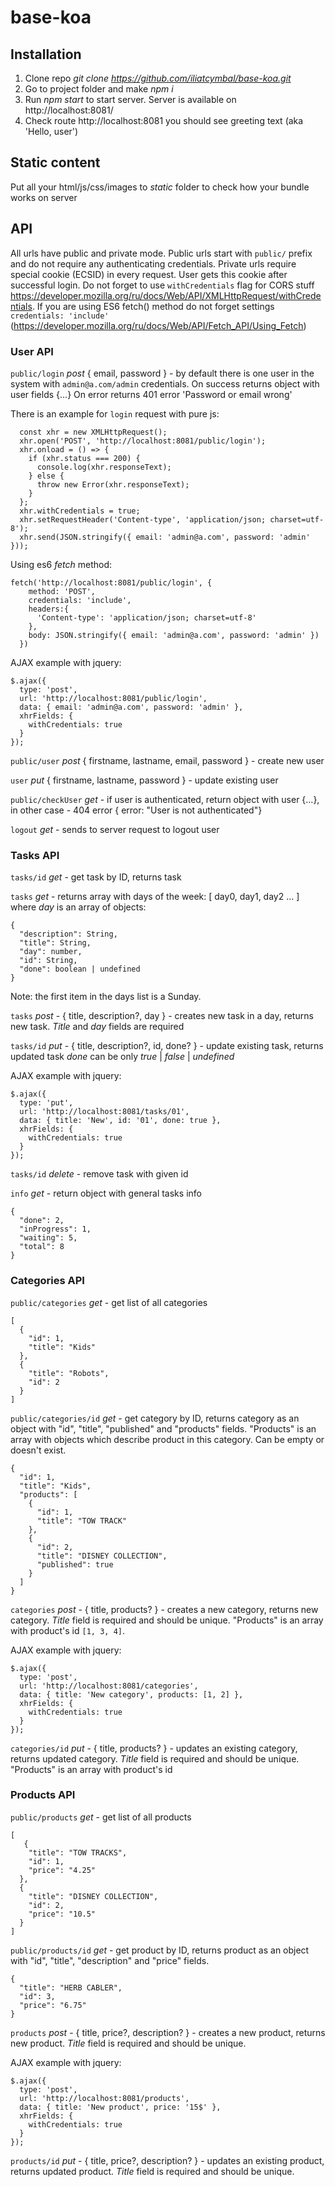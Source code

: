 # base-koa

## Installation
1) Clone repo *git clone https://github.com/iliatcymbal/base-koa.git*
2) Go to project folder and make *npm i*
3) Run *npm start* to start server. Server is available on http://localhost:8081/
4) Check route http://localhost:8081
   you should see greeting text (aka 'Hello, user')


## Static content
Put all your html/js/css/images to _static_ folder to check how your bundle works on server


## API
All urls have public and private mode.
Public urls start with `public/` prefix and do not require any authenticating credentials.
Private urls require special cookie (ECSID) in every request. User gets this cookie after successful login.
Do not forget to use `withCredentials` flag for CORS stuff https://developer.mozilla.org/ru/docs/Web/API/XMLHttpRequest/withCredentials.
If you are using ES6 fetch()  method do not forget settings `credentials: 'include'` (https://developer.mozilla.org/ru/docs/Web/API/Fetch_API/Using_Fetch)


### User API
`public/login` _post_ { email, password } - by default there is one user in the system with `admin@a.com/admin` credentials.
On success returns object with user fields {...}
On error returns 401 error 'Password or email wrong'

There is an example for `login` request with pure js:

```
  const xhr = new XMLHttpRequest();
  xhr.open('POST', 'http://localhost:8081/public/login');
  xhr.onload = () => {
    if (xhr.status === 200) {
      console.log(xhr.responseText);
    } else {
      throw new Error(xhr.responseText);
    }
  };
  xhr.withCredentials = true;
  xhr.setRequestHeader('Content-type', 'application/json; charset=utf-8');
  xhr.send(JSON.stringify({ email: 'admin@a.com', password: 'admin' }));
```

Using es6 _fetch_ method:

```
fetch('http://localhost:8081/public/login', {
    method: 'POST',
    credentials: 'include',
    headers:{
      'Content-type': 'application/json; charset=utf-8'
    },
    body: JSON.stringify({ email: 'admin@a.com', password: 'admin' })
  })
```


AJAX example with jquery:

```
$.ajax({
  type: 'post',
  url: 'http://localhost:8081/public/login',
  data: { email: 'admin@a.com', password: 'admin' },
  xhrFields: {
    withCredentials: true
  }
});
```

`public/user` _post_ { firstname, lastname, email, password } - create new user

`user` _put_ { firstname, lastname, password } - update existing user

`public/checkUser` _get_ - if user is authenticated, return object with user {...}, in other case - 404 error { error: "User is not authenticated"}

`logout` _get_ - sends to server request to logout user

### Tasks API
`tasks/id` _get_ - get task by ID, returns task

`tasks` _get_ - returns array with days of the week:
[ day0, day1, day2 ... ]
where _day_ is an array of objects:
```
{
  "description": String,
  "title": String,
  "day": number,
  "id": String,
  "done": boolean | undefined
}
```
Note: the first item in the days list is a Sunday.

`tasks` _post_ - { title, description?, day } - creates new task in a day, returns new task. _Title_ and _day_ fields are required

`tasks/id` _put_ - { title, description?, id, done? } - update existing task, returns updated task
_done_ can be only *true* | *false* | *undefined*


AJAX example with jquery:

```
$.ajax({
  type: 'put',
  url: 'http://localhost:8081/tasks/01',
  data: { title: 'New', id: '01', done: true },
  xhrFields: {
    withCredentials: true
  }
});
```

`tasks/id` _delete_ - remove task with given id

`info` _get_ - return object with general tasks info
```
{
  "done": 2,
  "inProgress": 1,
  "waiting": 5,
  "total": 8
}

```


### Categories API
`public/categories` _get_ - get list of all categories
```
[
  {
    "id": 1,
    "title": "Kids"
  },
  {
    "title": "Robots",
    "id": 2
  }
]
```

`public/categories/id` _get_ - get category by ID, returns category as an object with "id", "title", "published" and "products" fields.
"Products" is an array with objects which describe product in this category. Can be empty or doesn't exist.
```
{
  "id": 1,
  "title": "Kids",
  "products": [
    {
      "id": 1,
      "title": "TOW TRACK"
    },
    {
      "id": 2,
      "title": "DISNEY COLLECTION",
      "published": true
    }
  ]
}
```

`categories` _post_ - { title, products? } - creates a new category, returns new category. _Title_ field is required and should be unique.
"Products" is an array with product's id `[1, 3, 4]`.

AJAX example with jquery:

```
$.ajax({
  type: 'post',
  url: 'http://localhost:8081/categories',
  data: { title: 'New category', products: [1, 2] },
  xhrFields: {
    withCredentials: true
  }
});
```

`categories/id` _put_ - { title, products? } - updates an existing category, returns updated category. _Title_ field is required and should be unique.
"Products" is an array with product's id


### Products API
`public/products` _get_ - get list of all products
```
[
   {
    "title": "TOW TRACKS",
    "id": 1,
    "price": "4.25"
  },
  {
    "title": "DISNEY COLLECTION",
    "id": 2,
    "price": "10.5"
  }
]
```

`public/products/id` _get_ - get product by ID, returns product as an object with "id", "title", "description" and "price" fields.
```
{
  "title": "HERB CABLER",
  "id": 3,
  "price": "6.75"
}
```

`products` _post_ - { title, price?, description? } - creates a new product, returns new product. _Title_ field is required and should be unique.

AJAX example with jquery:

```
$.ajax({
  type: 'post',
  url: 'http://localhost:8081/products',
  data: { title: 'New product', price: '15$' },
  xhrFields: {
    withCredentials: true
  }
});
```

`products/id` _put_ - { title, price?, description? } - updates an existing product, returns updated product. _Title_ field is required and should be unique.
